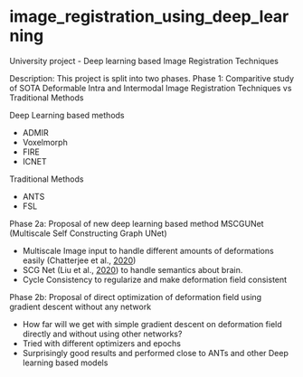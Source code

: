 # image_registration_using_deep_learning
University project - Deep learning based Image Registration Techniques

Description: This project is split into two phases.
Phase 1: Comparitive study of SOTA Deformable Intra and Intermodal Image Registration Techniques vs Traditional Methods

Deep Learning based methods
- ADMIR
- Voxelmorph
- FIRE
- ICNET
  
Traditional Methods
- ANTS
- FSL

Phase 2a: Proposal of new deep learning based method MSCGUNet (Multiscale Self Constructing Graph UNet)
- Multiscale Image input to handle different amounts of deformations easily (Chatterjee et al., [2020](https://arxiv.org/pdf/2006.10802.pdf))
- SCG Net (Liu et al., [2020](https://arxiv.org/pdf/2003.06932.pdf)) to handle semantics about brain.
- Cycle Consistency to regularize and make deformation field consistent

Phase 2b: Proposal of direct optimization of deformation field using gradient descent without any network
- How far will we get with simple gradient descent on deformation field directly and without using other networks?
- Tried with different optimizers and epochs
- Surprisingly good results and performed close to ANTs and other Deep learning based models